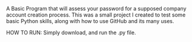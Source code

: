A Basic Program that will assess your password for a supposed company account creation process.
This was a small project I created to test some basic Python skills, along with how to use GitHub and its many uses.

HOW TO RUN:
Simply download, and run the .py file.
